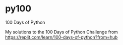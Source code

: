 # py100
100 Days of Python

My solutions to the 100 Days of Python Challenge from https://replit.com/learn/100-days-of-python?from=hub 
